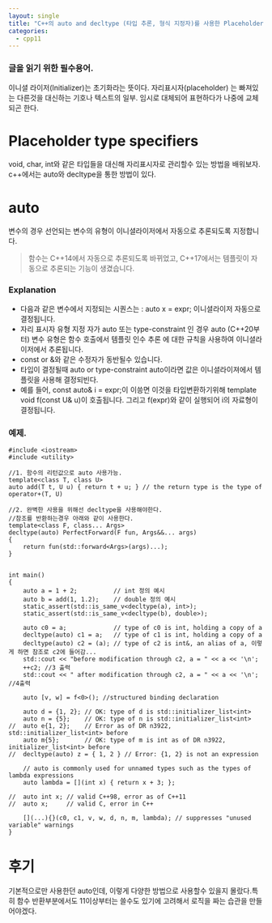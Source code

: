 ```yaml
---
layout: single
title: "C++의 auto and decltype (타입 추론, 형식 지정자)를 사용한 Placeholder type specifiers "
categories:
  - cpp11
---
```


### 글을 읽기 위한 필수용어.
이니셜 라이저(Initializer)는 초기화라는 뜻이다.
자리표시자(placeholder) 는 빠져있는 다른것을 대신하는 기호나 텍스트의 일부. 임시로 대체되어 표현하다가 나중에 교체되곤 한다. 

# Placeholder type specifiers 
void, char, int와 같은 타입들을 대신해 자리표시자로 관리할수 있는 방법을 배워보자. c++에서는 auto와 decltype을 통한 방법이 있다. 

# auto 
변수의 경우 선언되는 변수의 유형이 이니셜라이저에서 자동으로 추론되도록 지정합니다.

>함수는 C++14에서 자동으로 추론되도록 바뀌었고, C++17에서는 템플릿이 자동으로 추론되는 기능이 생겼습니다. 


### Explanation

* 다음과 같은 변수에서 지정되는 시퀀스는 : auto x = expr; 이니셜라이저 자동으로 결정됩니다.
* 자리 표시자 유형 지정 자가 auto 또는 type-constraint 인 경우 auto (C++20부터) 변수 유형은 함수 호출에서 템플릿 인수 추론 에 대한 규칙을 사용하여 이니셜라이저에서 추론됩니다.
* const or &와 같은 수정자가 동반될수 있습니다.
* 타입이 결정될때  auto or type-constraint auto이라면 값은 이니셜라이져에서 템플릿을 사용해 결정되빈다. 
* 예를 들어, const auto& i = expr;이 이씅면 이것을 타입변환하기위해 template<class U> void f(const U& u)이 호출됩니다. 그리고 f(expr)와 같이 실행되어 i의 자료형이 결정됩니다. 


### 예제.

```
#include <iostream>
#include <utility>

//1. 함수의 리턴값으로 auto 사용가능. 
template<class T, class U>
auto add(T t, U u) { return t + u; } // the return type is the type of operator+(T, U)

//2. 완벽한 사용을 위해선 decltype을 사용해야한다. 
//참조를 반환하는경우 아래와 같이 사용한다. 
template<class F, class... Args>
decltype(auto) PerfectForward(F fun, Args&&... args)
{
    return fun(std::forward<Args>(args)...);
}


int main()
{
	auto a = 1 + 2;          // int 정의 예시
    auto b = add(1, 1.2);    // double 정의 예시 
    static_assert(std::is_same_v<decltype(a), int>);
    static_assert(std::is_same_v<decltype(b), double>);

    auto c0 = a;             // type of c0 is int, holding a copy of a
    decltype(auto) c1 = a;   // type of c1 is int, holding a copy of a
    decltype(auto) c2 = (a); // type of c2 is int&, an alias of a, 이렇게 하면 참조로 c2에 들어감...
    std::cout << "before modification through c2, a = " << a << '\n';
    ++c2; //3 출력
    std::cout << " after modification through c2, a = " << a << '\n'; //4출력

    auto [v, w] = f<0>(); //structured binding declaration

    auto d = {1, 2}; // OK: type of d is std::initializer_list<int>
    auto n = {5};    // OK: type of n is std::initializer_list<int>
//  auto e{1, 2};    // Error as of DR n3922, std::initializer_list<int> before
    auto m{5};       // OK: type of m is int as of DR n3922, initializer_list<int> before
//  decltype(auto) z = { 1, 2 } // Error: {1, 2} is not an expression

    // auto is commonly used for unnamed types such as the types of lambda expressions
    auto lambda = [](int x) { return x + 3; };

//  auto int x; // valid C++98, error as of C++11
//  auto x;     // valid C, error in C++

    [](...){}(c0, c1, v, w, d, n, m, lambda); // suppresses "unused variable" warnings
}
```

# 후기
기본적으로만 사용한던 auto인데, 이렇게 다양한 방법으로 사용할수 있을지 몰랐다.특히 함수 반환부분에서도 11이상부터는 쓸수도 있기에 고려해서 로직을 짜는 습관을 만들어야겠다. 
